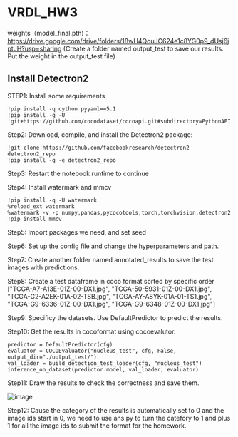 # VRDL_HW3

weights（model_final.pth)：https://drive.google.com/drive/folders/18wH4QouJC624e1c8YG0p9_dUsj6jptJH?usp=sharing
(Create a folder named output_test to save our results. Put the weight in the output_test file)

## Install Detectron2

STEP1: Install some requirements

    !pip install -q cython pyyaml==5.1
    !pip install -q -U 'git+https://github.com/cocodataset/cocoapi.git#subdirectory=PythonAPI'

Step2: Download, compile, and install the Detectron2 package:

    !git clone https://github.com/facebookresearch/detectron2 detectron2_repo
    !pip install -q -e detectron2_repo

Step3: Restart the notebook runtime to continue

Step4: Install watermark and mmcv

    !pip install -q -U watermark
    %reload_ext watermark
    %watermark -v -p numpy,pandas,pycocotools,torch,torchvision,detectron2
    !pip install mmcv

Step5: Import packages we need, and set seed

Step6: Set up the config file and change the hyperparameters and path.

Step7: Create another folder named annotated_results to save the test images with predictions.

Step8: Create a test dataframe in coco format sorted by specific order ["TCGA-A7-A13E-01Z-00-DX1.jpg", "TCGA-50-5931-01Z-00-DX1.jpg", "TCGA-G2-A2EK-01A-02-TSB.jpg", "TCGA-AY-A8YK-01A-01-TS1.jpg", "TCGA-G9-6336-01Z-00-DX1.jpg", "TCGA-G9-6348-01Z-00-DX1.jpg"]

Step9: Specificy the datasets. Use DefaultPredictor to predict the results.

Step10: Get the results in cocoformat using cocoevalutor.

    predictor = DefaultPredictor(cfg)
    evaluator = COCOEvaluator("nucleus_test", cfg, False, output_dir="./output_test/")
    val_loader = build_detection_test_loader(cfg, "nucleus_test")
    inference_on_dataset(predictor.model, val_loader, evaluator)

Step11: Draw the results to check the correctness and save them.

![image](https://user-images.githubusercontent.com/77607182/145957936-28cb8d65-baee-43f7-8e9e-baab19cae9f3.png)

Step12: Cause the category of the results is automatically set to 0 and the image ids start in 0, we need to use ans.py to turn the catefory to 1 and plus 1 for all the image ids to submit the format for the homework. 
